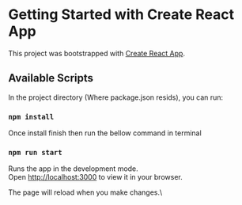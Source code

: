 # Getting Started with Create React App

This project was bootstrapped with [Create React App](https://github.com/facebook/create-react-app).

## Available Scripts

In the project directory (Where package.json resids), you can run:
### `npm install`

Once install finish then run the bellow command in terminal
### `npm run start`

Runs the app in the development mode.\
Open [http://localhost:3000](http://localhost:3000) to view it in your browser.

The page will reload when you make changes.\
